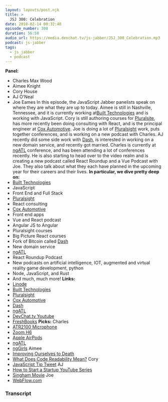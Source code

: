 ```yaml
---
layout: layouts/post.njk
title: >
  JSJ 300: Celebration
date: 2018-02-14 00:32:40
episode_number: 300
duration: 56:58
audio_url: https://media.devchat.tv/js-jabber/JSJ_300_Celebration.mp3
podcast: js-jabber
tags:
  - js_jabber
  - podcast
---
```


**Panel:&nbsp;**

- Charles Max Wood
- Aimee Knight
- Cory House
- AJ O'Neal
- Joe Eames
  In this episode, the JavaScript Jabber panelists speak on where they are what they are up to today. Aimee is still in Nashville, Tennessee, and it is currently working at[Built Technologies](https://getbuilt.com/) and is working with JavaScript. Cory is still authoring courses for [Pluralsite](https://www.pluralsight.com/), has more recently been doing consulting with React, and is the principal engineer at [Cox Automotive](https://www.coxautoinc.com/). Joe is doing a lot of [Pluralsight](https://www.pluralsight.com/) work, puts together conferences, and is working on a new podcast with Charles. AJ recently did some side work with [Dash](https://www.dash.org/), is interested in working on a new domain service, and recently got married. Charles is currently at [ngATL](https://ng-atl.org/) conference, and has been attending a lot of conferences recently. He is also starting to head over to the video realm and is creating a new podcast called React Roundup and a Vue Podcast with Joe. They also talk about what they each have planned in the upcoming year for their careers and their lives. **In particular, we dive pretty deep on:**
- [Built Technologies](https://getbuilt.com/)
- JavaScript
- Front End and Full Stack
- [Pluralsight](https://www.pluralsight.com/)
- React consulting
- [Cox Automotive](https://www.coxautoinc.com/)
- Front end apps
- Vue and React podcast
- Angular JS to Angular
- Pluralsight courses
- Big Picture React courses
- Fork of Bitcoin called [Dash](https://www.dash.org/)
- New domain service
- [ngATL](https://ng-atl.org/)
- React Roundup Podcast
- New podcasts on artificial intelligence, IOT, augmented and virtual reality game development, python
- Node, JavaScript, and Rust
- And much, much more!
  **Links:**
- [Linode](https://promo.linode.com/javascriptjabber/)
- [Built Technologies](https://getbuilt.com/)
- [Pluralsight](https://www.pluralsight.com/)
- [Cox Automotive](https://www.coxautoinc.com/)
- [Dash](https://www.dash.org/)
- [ngATL](https://ng-atl.org/)
- [DevChat.tv Youtube](https://www.youtube.com/channel/UCABJEQ57MIn6X3TIHIebJUw)
- [FreshBooks](https://www.freshbooks.com/invoice?ref=11731&utm_source=pbm&utm_medium=affiliate-program&utm_influencer=419364&utm_campaign=podcast-influencers)
  **Picks:** Charles
- [ATR2100 Microphone](https://www.amazon.com/Audio-Technica-ATR2100-USB-Cardioid-Dynamic-Microphone/dp/B004QJOZS4)
- [Zoom H6](https://www.zoom-na.com/products/field-video-recording/field-recording/h6-handy-recorder)
- [Apple AirPods](https://www.apple.com/airpods/)
- [ngATL](https://ng-atl.org/)
- [ngGirls](https://ng-girls.org/)
  Aimee
- [Improving Ourselves to Death](https://www.newyorker.com/magazine/2018/01/15/improving-ourselves-to-death)
- [What Does Code Readability Mean?](https://typicalprogrammer.com/what-does-code-readability-mean)
  Cory
- [JavaScript Tip Tweet](https://twitter.com/housecor/status/957441615811039232)
  AJ
- [How to Start a Startup YouTube Series](https://www.youtube.com/channel/UCxIJaCMEptJjxmmQgGFsnCg)
- [Singham Movie](https://en.wikipedia.org/wiki/Singham)
  Joe
- [WebFlow.com](https://webflow.com/)

### Transcript
